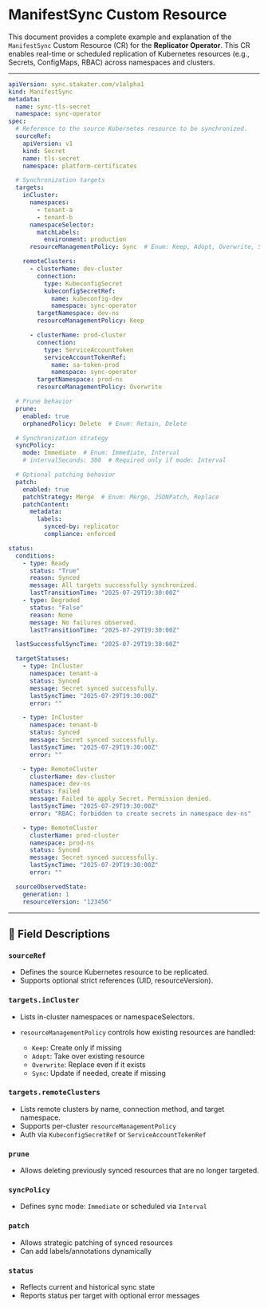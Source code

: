 # ManifestSync Custom Resource

This document provides a complete example and explanation of the `ManifestSync` Custom Resource (CR) for the **Replicator Operator**. This CR enables real-time or scheduled replication of Kubernetes resources (e.g., Secrets, ConfigMaps, RBAC) across namespaces and clusters.

---

```yaml
apiVersion: sync.stakater.com/v1alpha1
kind: ManifestSync
metadata:
  name: sync-tls-secret
  namespace: sync-operator
spec:
  # Reference to the source Kubernetes resource to be synchronized.
  sourceRef:
    apiVersion: v1
    kind: Secret
    name: tls-secret
    namespace: platform-certificates

  # Synchronization targets
  targets:
    inCluster:
      namespaces:
        - tenant-a
        - tenant-b
      namespaceSelector:
        matchLabels:
          environment: production
      resourceManagementPolicy: Sync  # Enum: Keep, Adopt, Overwrite, Sync

    remoteClusters:
      - clusterName: dev-cluster
        connection:
          type: KubeconfigSecret
          kubeconfigSecretRef:
            name: kubeconfig-dev
            namespace: sync-operator
        targetNamespace: dev-ns
        resourceManagementPolicy: Keep

      - clusterName: prod-cluster
        connection:
          type: ServiceAccountToken
          serviceAccountTokenRef:
            name: sa-token-prod
            namespace: sync-operator
        targetNamespace: prod-ns
        resourceManagementPolicy: Overwrite

  # Prune behavior
  prune:
    enabled: true
    orphanedPolicy: Delete  # Enum: Retain, Delete

  # Synchronization strategy
  syncPolicy:
    mode: Immediate  # Enum: Immediate, Interval
    # intervalSeconds: 300  # Required only if mode: Interval

  # Optional patching behavior
  patch:
    enabled: true
    patchStrategy: Merge  # Enum: Merge, JSONPatch, Replace
    patchContent:
      metadata:
        labels:
          synced-by: replicator
          compliance: enforced

status:
  conditions:
    - type: Ready
      status: "True"
      reason: Synced
      message: All targets successfully synchronized.
      lastTransitionTime: "2025-07-29T19:30:00Z"
    - type: Degraded
      status: "False"
      reason: None
      message: No failures observed.
      lastTransitionTime: "2025-07-29T19:30:00Z"

  lastSuccessfulSyncTime: "2025-07-29T19:30:00Z"

  targetStatuses:
    - type: InCluster
      namespace: tenant-a
      status: Synced
      message: Secret synced successfully.
      lastSyncTime: "2025-07-29T19:30:00Z"
      error: ""

    - type: InCluster
      namespace: tenant-b
      status: Synced
      message: Secret synced successfully.
      lastSyncTime: "2025-07-29T19:30:00Z"
      error: ""

    - type: RemoteCluster
      clusterName: dev-cluster
      namespace: dev-ns
      status: Failed
      message: Failed to apply Secret. Permission denied.
      lastSyncTime: "2025-07-29T19:30:00Z"
      error: "RBAC: forbidden to create secrets in namespace dev-ns"

    - type: RemoteCluster
      clusterName: prod-cluster
      namespace: prod-ns
      status: Synced
      message: Secret synced successfully.
      lastSyncTime: "2025-07-29T19:30:00Z"
      error: ""

  sourceObservedState:
    generation: 1
    resourceVersion: "123456"
```

---

## 🧾 Field Descriptions

### `sourceRef`

* Defines the source Kubernetes resource to be replicated.
* Supports optional strict references (UID, resourceVersion).

### `targets.inCluster`

* Lists in-cluster namespaces or namespaceSelectors.
* `resourceManagementPolicy` controls how existing resources are handled:

  * `Keep`: Create only if missing
  * `Adopt`: Take over existing resource
  * `Overwrite`: Replace even if it exists
  * `Sync`: Update if needed, create if missing

### `targets.remoteClusters`

* Lists remote clusters by name, connection method, and target namespace.
* Supports per-cluster `resourceManagementPolicy`
* Auth via `KubeconfigSecretRef` or `ServiceAccountTokenRef`

### `prune`

* Allows deleting previously synced resources that are no longer targeted.

### `syncPolicy`

* Defines sync mode: `Immediate` or scheduled via `Interval`

### `patch`

* Allows strategic patching of synced resources
* Can add labels/annotations dynamically

### `status`

* Reflects current and historical sync state
* Reports status per target with optional error messages
